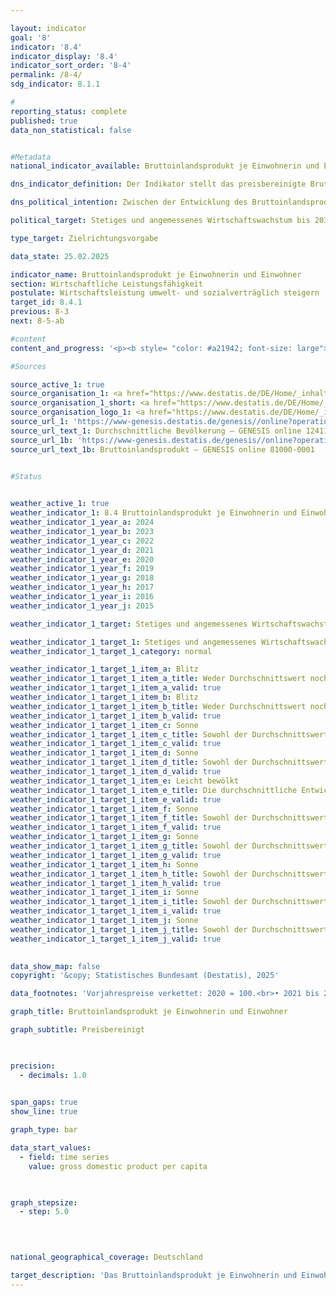 ```yaml
---

layout: indicator        
goal: '8'        
indicator: '8.4'        
indicator_display: '8.4'        
indicator_sort_order: '8-4'        
permalink: /8-4/        
sdg_indicator: 8.1.1        

#
reporting_status: complete        
published: true        
data_non_statistical: false        


#Metadata        
national_indicator_available: Bruttoinlandsprodukt je Einwohnerin und Einwohner        

dns_indicator_definition: Der Indikator stellt das preisbereinigte Bruttoinlandsprodukt (BIP) je Einwohnerin bzw. Einwohner in Deutschland auf Basis des Jahres 2020&nbsp;(in 1&nbsp;000&nbsp;EUR) dar.        

dns_political_intention: Zwischen der Entwicklung des Bruttoinlandsprodukts (BIP) und den anderen Indikatoren der Nachhaltigkeitsstrategie gibt es vielfältige Beziehungen. So spielen soziale Faktoren wie die Bevölkerungsstruktur, das Arbeitskräfteangebot, das Bildungssystem sowie der soziale Zusammenhalt in der Gesellschaft eine wichtige Rolle für die internationale Wettbewerbsfähigkeit der Wirtschaft. Das BIP gilt als wichtiger Indikator für Konjunktur und Wachstum einer Volkswirtschaft.        

political_target: Stetiges und angemessenes Wirtschaftswachstum bis 2030        

type_target: Zielrichtungsvorgabe        

data_state: 25.02.2025        

indicator_name: Bruttoinlandsprodukt je Einwohnerin und Einwohner        
section: Wirtschaftliche Leistungsfähigkeit        
postulate: Wirtschaftsleistung umwelt- und sozialverträglich steigern        
target_id: 8.4.1        
previous: 8-3        
next: 8-5-ab        

#content         
content_and_progress: '<p><b style= "color: #a21942; font-size: large">8.4&nbsp;Bruttoinlandsprodukt je Einwohnerin und Einwohner</b><br><br><b>Inhalt und Entwicklung des Indikators</b><br><br>Der Indikator stellt das preisbereinigte Bruttoinlandsprodukt (BIP) je Einwohnerin und Einwohner dar. Im Jahr 2024&nbsp;betrug es 42&nbsp;583&nbsp;Euro pro Kopf und lag damit 0,5&nbsp;% unter dem Vorjahreswert. Zwischen 1991&nbsp;und 2024&nbsp;stieg das preisbereinigte BIP pro Kopf insgesamt um 40,0&nbsp;%.<br><br>Im Jahr 2020&nbsp;führte die COVID-19-Pandemie zu einem Rückgang des preisbereinigten BIP pro Kopf um 4,2&nbsp;%. Einen noch stärkeren Einbruch gab es nur 2009&nbsp;infolge der globalen Finanz- und Wirtschaftskrise mit einem Minus von 5,2&nbsp;%. Mangels einer einheitlichen Definition für ein angemessenes und stetiges Wirtschaftswachstum kann lediglich die durchschnittliche jährliche Veränderung der letzten fünf Jahre als Referenz herangezogen werden. Diese lag bei 0,3&nbsp;% und weist somit auf eine längerfristig negative Entwicklung des Indikators hin.<br><br>Auf Ebene der Bundesländer zeigte sich 2024&nbsp;folgendes Bild: Sachsen-Anhalt verzeichnete mit 28&nbsp;895&nbsp;Euro das niedrigste, Hamburg mit 66&nbsp;860&nbsp;Euro das höchste reale BIP je Einwohnerin und Einwohner.<br><br><b>Hintergrund zur Berechnung</b><br><br>Das BIP erfasst die gesamte Wirtschaftsleistung, die in einer Berichtsperiode im Inland erbracht wird. Berücksichtigt werden dabei sowohl auf Märkten gehandelte als auch staatlich bereitgestellte Waren und Dienstleistungen. Als Einwohnerinnen und Einwohner gelten alle Personen, die ihren ständigen Wohnsitz in Deutschland haben.<br><br>Grundlage der Berechnungen ist das Europäische System Volkswirtschaftlicher Gesamtrechnungen (ESVG), das die Konzepte und Methoden der Volkswirtschaftlichen Gesamtrechnungen (VGR) verbindlich festlegt. Die VGR sind ein Gesamtrechensystem, das das wirtschaftliche Geschehen in einem bestimmten Zeitraum abbildet. Die Ergebnisse werden in einem geschlossenen Kontensystems konsistent ermittelt und in Tabellenform dargestellt. Das BIP ist die zentrale Kennzahl der VGR.<br><br>Die Anzahl der Einwohnerinnen und Einwohner, die für die Berechnung des Indikators verwendet werden, sind die auf den Zensus 2011&nbsp;zurückgerechneten und fortgeschriebenen durchschnittlichen Bevölkerungszahlen des Statistischen Bundesamtes.<br><br><b>Grenzen des BIP</b><br><br>Das BIP ist in erster Linie ein Produktions- und Einkommensindikator. Für eine umfassende Wohlfahrtsmessung sind ergänzende Indikatoren notwendig, etwa aus den Umweltökonomischen Gesamtrechnungen (UGR), die Wechselwirkungen zwischen Wirtschaft und Umwelt abbilden.<br><br>Als einzelne Zahl erlaubt das BIP naturgemäß keine Aussagen über die Verteilung von Einkommen und Vermögen auf verschiedene Bevölkerungsgruppen. Veränderungen von Bestandsgrößen werden&nbsp;–&nbsp;mit Ausnahme des Kapitalstocks, der über Investitionen und Abschreibungen erfasst wird&nbsp;–&nbsp;im BIP nicht erfasst.<br><br>Zentrale wirtschaftliche Größen wie Bestände und Qualitäten des Humankapitals (etwa Bildung, Gesundheit), des Sozialkapitals (etwa Sicherheit, Integration) und des Naturkapitals (etwa Ressourcen, Ökosysteme) bleiben ebenfalls im BIP unberücksichtigt. Aussagen darüber, ob das BIP-Wachstum zur Kapitalerhaltung im umfassenden Sinn beigetragen hat, sind daher nicht möglich. Entsprechend lassen sich aus dem BIP keine direkten Rückschlüsse auf die Nachhaltigkeit des Wirtschaftswachstums ziehen.</p>'                

#Sources        

source_active_1: true
source_organisation_1: <a href="https://www.destatis.de/DE/Home/_inhalt.html" target="_blank">Statistisches Bundesamt</a>
source_organisation_1_short: <a href="https://www.destatis.de/DE/Home/_inhalt.html" target="_blank">Statistisches Bundesamt</a>
source_organisation_logo_1: <a href="https://www.destatis.de/DE/Home/_inhalt.html" target="_blank"><img src="https://dnsTestEnvironment.github.io/dns-indicators/public/OrgImgDe/destatis.png" alt="Statistisches Bundesamt" title=" Klicken Sie hier um zur Homepage der Organisation Statistisches Bundesamt zu gelangen." style="height:60px; width:148px; border:transparent"/></a>
source_url_1: 'https://www-genesis.destatis.de/genesis//online?operation=table&code=12411-0041&bypass=true&levelindex=1&levelid=1660802268437&language=de'
source_url_text_1: Durchschnittliche Bevölkerung – GENESIS online 12411-0041
source_url_1b: 'https://www-genesis.destatis.de/genesis//online?operation=table&code=81000-0001&bypass=true&levelindex=0&levelid=1660822010108&language=de'
source_url_text_1b: Bruttoinlandsprodukt – GENESIS online 81000-0001
        

#Status        


weather_active_1: true
weather_indicator_1: 8.4 Bruttoinlandsprodukt je Einwohnerin und Einwohner
weather_indicator_1_year_a: 2024
weather_indicator_1_year_b: 2023
weather_indicator_1_year_c: 2022
weather_indicator_1_year_d: 2021
weather_indicator_1_year_e: 2020
weather_indicator_1_year_f: 2019
weather_indicator_1_year_g: 2018
weather_indicator_1_year_h: 2017
weather_indicator_1_year_i: 2016
weather_indicator_1_year_j: 2015

weather_indicator_1_target: Stetiges und angemessenes Wirtschaftswachstum bis 2030

weather_indicator_1_target_1: Stetiges und angemessenes Wirtschaftswachstum bis 2030
weather_indicator_1_target_1_category: normal

weather_indicator_1_target_1_item_a: Blitz
weather_indicator_1_target_1_item_a_title: Weder Durchschnittswert noch die vorherige Veränderung deuten in 2024 in die richtige Richtung.
weather_indicator_1_target_1_item_a_valid: true
weather_indicator_1_target_1_item_b: Blitz
weather_indicator_1_target_1_item_b_title: Weder Durchschnittswert noch die vorherige Veränderung deuten in 2023 in die richtige Richtung.
weather_indicator_1_target_1_item_b_valid: true
weather_indicator_1_target_1_item_c: Sonne
weather_indicator_1_target_1_item_c_title: Sowohl der Durchschnittswert als auch die vorangegangene jährliche Veränderung deuteten in 2022 in die richtige Richtung.
weather_indicator_1_target_1_item_c_valid: true
weather_indicator_1_target_1_item_d: Sonne
weather_indicator_1_target_1_item_d_title: Sowohl der Durchschnittswert als auch die vorangegangene jährliche Veränderung deuteten in 2021 in die richtige Richtung.
weather_indicator_1_target_1_item_d_valid: true
weather_indicator_1_target_1_item_e: Leicht bewölkt
weather_indicator_1_target_1_item_e_title: Die durchschnittliche Entwicklung zielte in 2020 in die richtige Richtung, im vorangegangenen Jahr ergab sich jedoch eine Entwicklung in die falsche Richtung oder gar keine Veränderung.
weather_indicator_1_target_1_item_e_valid: true
weather_indicator_1_target_1_item_f: Sonne
weather_indicator_1_target_1_item_f_title: Sowohl der Durchschnittswert als auch die vorangegangene jährliche Veränderung deuteten in 2019 in die richtige Richtung.
weather_indicator_1_target_1_item_f_valid: true
weather_indicator_1_target_1_item_g: Sonne
weather_indicator_1_target_1_item_g_title: Sowohl der Durchschnittswert als auch die vorangegangene jährliche Veränderung deuteten in 2018 in die richtige Richtung.
weather_indicator_1_target_1_item_g_valid: true
weather_indicator_1_target_1_item_h: Sonne
weather_indicator_1_target_1_item_h_title: Sowohl der Durchschnittswert als auch die vorangegangene jährliche Veränderung deuteten in 2017 in die richtige Richtung.
weather_indicator_1_target_1_item_h_valid: true
weather_indicator_1_target_1_item_i: Sonne
weather_indicator_1_target_1_item_i_title: Sowohl der Durchschnittswert als auch die vorangegangene jährliche Veränderung deuteten in 2016 in die richtige Richtung.
weather_indicator_1_target_1_item_i_valid: true
weather_indicator_1_target_1_item_j: Sonne
weather_indicator_1_target_1_item_j_title: Sowohl der Durchschnittswert als auch die vorangegangene jährliche Veränderung deuteten in 2015 in die richtige Richtung.
weather_indicator_1_target_1_item_j_valid: true        
        

data_show_map: false        
copyright: '&copy; Statistisches Bundesamt (Destatis), 2025'        

data_footnotes: 'Vorjahrespreise verkettet: 2020 = 100.<br>• 2021 bis 2024 vorläufige Daten.'        

graph_title: Bruttoinlandsprodukt je Einwohnerin und Einwohner        

graph_subtitle: Preisbereinigt        

        

precision: 
  - decimals: 1.0
            

span_gaps: true        
show_line: true        

graph_type: bar                

data_start_values: 
  - field: time series
    value: gross domestic product per capita        

        

graph_stepsize: 
  - step: 5.0
            

                        

national_geographical_coverage: Deutschland                

target_description: 'Das Bruttoinlandsprodukt je Einwohnerin und Einwohner soll gesteigert werden.<br>• Ausgehend von der Zielformulierung wird der Indikator 8.4&nbsp;für das Jahr 2024&nbsp;mit <b>Gewitter</b> bewertet, da sich der Wert sowohl von 2023&nbsp;auf 2024&nbsp;als auch im Durchschnitt der Jahre 2019&nbsp;bis 2024&nbsp;verringert hat.<br>• Datenstand bei Bewertung: 25.02.2025.<br><br><a href="https://dnsUpgradeEnvironment.github.io/site/status"><img src="https://sdg-indikatoren.de/public/Wettersymbole/Blitz.png" title="Weder Durchschnittswert noch die vorherige Veränderung deuten in 2024&nbsp;in die richtige Richtung." alt="Wettersymbol Blitz"/></a>'        
---
```


